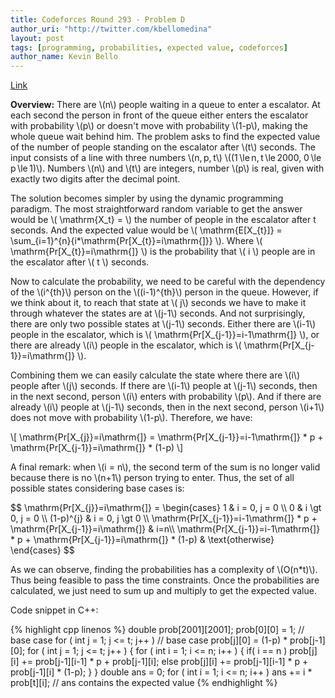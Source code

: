 ```yaml
---
title: Codeforces Round 293 - Problem D
author_uri: "http://twitter.com/kbellomedina"
layout: post
tags: [programming, probabilities, expected value, codeforces]
author_name: Kevin Bello
---
```


[Link][52a5d5eb]

[52a5d5eb]: http://codeforces.com/problemset/problem/518/D "Ilya and Escalator"

**Overview:** There are \\(n\\) people waiting in a queue to enter a escalator. At each second the person in front of the queue either enters the escalator with probability \\(p\\) or doesn't move with probability \\(1-p\\), making the whole queue wait behind him. The problem asks to find the expected value of the number of people standing on the escalator after \\(t\\) seconds. The input consists of a line with three numbers \\(n, p, t\\) \\((1 \le n, t \le 2000, 0 \le p \le 1)\\). Numbers \\(n\\) and \\(t\\) are integers, number \\(p\\) is real, given with exactly two digits after the decimal point.

The solution becomes simpler by using the dynamic programming paradigm. The most straightforward random variable to get the answer would be \\( \mathrm{X\_t} = \\) the number of people in the escalator after t seconds.
And the expected value would be \\( \mathrm{E[X\_{t}]} = \sum\_{i=1}^{n}{i*\mathrm{Pr[X\_{t}}=i\mathrm{]}} \\). Where \\( \mathrm{Pr[X\_{t}}=i\mathrm{]} \\) is the probability that \\( i \\) people are in the escalator after \\( t \\) seconds.

Now to calculate the probability, we need to be careful with the dependency of the \\(i^{th}\\) person on the \\(\(i-1\)^{th}\\) person in the queue. However, if we think about it, to reach that state at \\( j\\) seconds we have to make it through whatever the states are at \\(j-1\\) seconds. And not surprisingly, there are only two possible states at \\(j-1\\) seconds. Either there are \\(i-1\\) people in the escalator, which is \\( \mathrm{Pr[X\_{j-1}}=i-1\mathrm{]} \\), or there are already \\(i\\) people in the escalator, which is \\( \mathrm{Pr[X\_{j-1}}=i\mathrm{]} \\).

Combining them we can easily calculate the state where there are \\(i\\) people after \\(j\\) seconds. If there are \\(i-1\\) people at \\(j-1\\) seconds, then in the next second, person \\(i\\) enters with probability \\(p\\). And if there are already \\(i\\) people at \\(j-1\\) seconds, then in the next second, person \\(i+1\\) does not move with probability \\(1-p\\). Therefore, we have:

<!--more-->

\\[ \mathrm{Pr[X\_{j}}=i\mathrm{]} = \mathrm{Pr[X\_{j-1}}=i-1\mathrm{]} * p + \mathrm{Pr[X\_{j-1}}=i\mathrm{]} * (1-p) \\]

A final remark: when \\(i = n\\), the second term of the sum is no longer valid because there is no \\(n+1\\) person trying to enter. Thus, the set of all possible states considering base cases is:

<div> $$ \mathrm{Pr[X_{j}}=i\mathrm{]} = \begin{cases}  
1 & i = 0, j = 0 \\
0 &  i \gt 0, j = 0 \\
(1-p)^{j} &  i = 0, j \gt 0 \\
\mathrm{Pr[X_{j-1}}=i-1\mathrm{]} * p + \mathrm{Pr[X_{j-1}}=i\mathrm{]} & i=n\\
\mathrm{Pr[X_{j-1}}=i-1\mathrm{]} * p + \mathrm{Pr[X_{j-1}}=i\mathrm{]} * (1-p) & \text{otherwise}
\end{cases} $$ </div>

As we can observe, finding the probabilities has a complexity of \\(O\(n*t\)\\). Thus being feasible to pass the time constraints. Once the probabilities are calculated, we just need to sum up and multiply to get the expected value.

Code snippet in C++:

{% highlight cpp linenos %}
double prob[2001][2001];
prob[0][0] = 1; // base case
for ( int j = 1; j <= t; j++ ) // base case
	prob[j][0] = (1-p) * prob[j-1][0];
for ( int j = 1; j <= t; j++ ) {
	for ( int i = 1; i <= n; i++ ) {
		if( i == n )
			prob[j][i] += prob[j-1][i-1] * p + prob[j-1][i];
		else
			prob[j][i] +=  prob[j-1][i-1] * p + prob[j-1][i] * (1-p);
	}
}
double ans = 0;
for ( int i = 1; i <= n; i++ )
	ans +=  i * prob[t][i];
// ans contains the expected value
{% endhighlight %}
